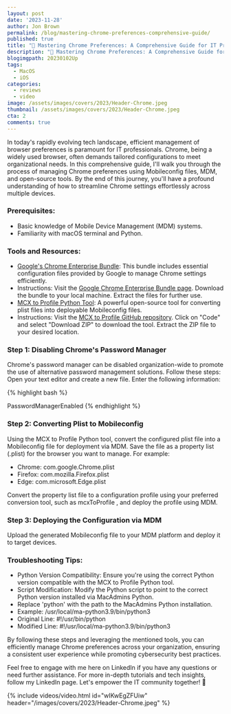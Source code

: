 ```yaml
---
layout: post
date: '2023-11-28'
author: Jon Brown
permalink: /blog/mastering-chrome-preferences-comprehensive-guide/
published: true
title: "🔧 Mastering Chrome Preferences: A Comprehensive Guide for IT Professionals 🔧"
description: "🔧 Mastering Chrome Preferences: A Comprehensive Guide for IT Professionals 🔧"
blogimgpath: 20230102Up
tags:
  - MacOS
  - iOS
categories:
  - reviews
  - video
image: /assets/images/covers/2023/Header-Chrome.jpeg
thumbnail: /assets/images/covers/2023/Header-Chrome.jpeg
cta: 2
comments: true
---
```

In today's rapidly evolving tech landscape, efficient management of browser preferences is paramount for IT professionals. Chrome, being a widely used browser, often demands tailored configurations to meet organizational needs. In this comprehensive guide, I'll walk you through the process of managing Chrome preferences using Mobileconfig files, MDM, and open-source tools. By the end of this journey, you'll have a profound understanding of how to streamline Chrome settings effortlessly across multiple devices.

### Prerequisites:
- Basic knowledge of Mobile Device Management (MDM) systems.
- Familiarity with macOS terminal and Python.

### Tools and Resources:
- [Google's Chrome Enterprise Bundle](https://enterprise.google.com/chrome/chrome-browser/): This bundle includes essential configuration files provided by Google to manage Chrome settings efficiently.
- Instructions: Visit the [Google Chrome Enterprise Bundle page](https://enterprise.google.com/chrome/chrome-browser/). Download the bundle to your local machine. Extract the files for further use.
- [MCX to Profile Python Tool](https://chat.openai.com/c/link-to-MCX-to-Profile): A powerful open-source tool for converting plist files into deployable Mobileconfig files.
- Instructions: Visit the [MCX to Profile GitHub repository](https://chat.openai.com/c/link-to-MCX-to-Profile). Click on "Code" and select "Download ZIP" to download the tool. Extract the ZIP file to your desired location.

### Step 1: Disabling Chrome's Password Manager
Chrome's password manager can be disabled organization-wide to promote the use of alternative password management solutions. Follow these steps:
Open your text editor and create a new file. Enter the following information:

{% highlight bash %}
<!DOCTYPE plist PUBLIC "-//Apple//DTD PLIST 1.0//EN" "http://www.apple.com/DTDs/PropertyList-1.0.dtd"> 
<plist version="1.0"> 
<dict> 
<key>PasswordManagerEnabled</key> 
<false /> 
</dict> 
</plist>
{% endhighlight %}

### Step 2: Converting Plist to Mobileconfig
Using the MCX to Profile Python tool, convert the configured plist file into a Mobileconfig file for deployment via MDM.
Save the file as a property list (.plist) for the browser you want to manage. For example:

- Chrome: com.google.Chrome.plist
- Firefox: com.mozilla.Firefox.plist
- Edge: com.microsoft.Edge.plist

Convert the property list file to a configuration profile using your preferred conversion tool, such as mcxToProfile , and deploy the profile using MDM.

### Step 3: Deploying the Configuration via MDM
Upload the generated Mobileconfig file to your MDM platform and deploy it to target devices.

### Troubleshooting Tips:
- Python Version Compatibility: Ensure you're using the correct Python version compatible with the MCX to Profile Python tool.
- Script Modification: Modify the Python script to point to the correct Python version installed via MacAdmins Python.
- Replace 'python' with the path to the MacAdmins Python installation.
- Example: /usr/local/ma-python3.9/bin/python3
- Original Line: #!/usr/bin/python
- Modified Line: #!/usr/local/ma-python3.9/bin/python3

By following these steps and leveraging the mentioned tools, you can efficiently manage Chrome preferences across your organization, ensuring a consistent user experience while promoting cybersecurity best practices.

Feel free to engage with me here on LinkedIn if you have any questions or need further assistance. For more in-depth tutorials and tech insights, follow my LinkedIn page. Let's empower the IT community together! 🌟

{% include videos/video.html id="wIKwEgZFUiw" header="/images/covers/2023/Header-Chrome.jpeg" %}

